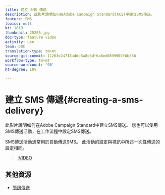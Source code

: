 ```yaml
---
title: 建立 SMS 傳遞
description: 此影片說明如何在Adobe Campaign Standard(ACS)中建立SMS傳送。
feature: SMS
topics: null
kt: 1819
thumbnail: 25265.jpg
doc-type: feature video
activity: use
team: DOC
translation-type: tm+mt
source-git-commit: 11263e247184ddc6a8e3df6a8ed0899907fbb366
workflow-type: tm+mt
source-wordcount: '98'
ht-degree: 10%

---
```



# 建立 SMS 傳遞{#creating-a-sms-delivery}

此影片說明如何在Adobe Campaign Standard中建立SMS傳送。 您也可以使用SMS傳送活動，在工作流程中設定SMS傳送。

SMS傳送活動通常用於自動傳送SMS。 此活動的設定與視訊中所述一次性傳送的設定相同。

>[!VIDEO](https://video.tv.adobe.com/v/25265/?quality=12)

## 其他資源

* [簡訊傳送](https://docs.adobe.com/content/help/en/campaign-standard/using/managing-processes-and-data/channel-activities/sms-delivery.html#configuration)
